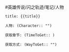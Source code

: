 #英雄传说/闪之轨迹/笔记/人物
```ad-note
title: {{title}}

人物: (Character:: "")

获取章节: (TimeToGet:: )

获取方式: (WayToGet:: "")

```
